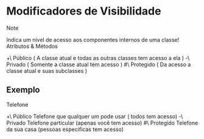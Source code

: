 # Modificadores de Visibilidade

> [!NOTE]
> Indica um nivel de acesso aos componentes internos de uma classe! Atributos & Métodos


+\ Público ( A classe atual e todas as outras classes tem acesso a ela ) 
-\ Privado ( Somente a classe atual tem acesso )
#\ Protegido ( Da acesso a classe atual e suas subclasses )

## Exemplo

Telefone

+\ Público Telefone que qualquer um pode usar ( todos tem acesso)
-\ Privado Telefone particular (apenas você tem acesso)
#\ Protegido Telefone da sua casa (pessoas especificas tem acesso)